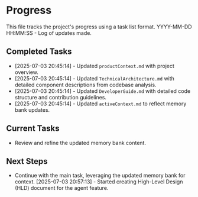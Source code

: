# Progress

This file tracks the project's progress using a task list format.
YYYY-MM-DD HH:MM:SS - Log of updates made.

## Completed Tasks
- [2025-07-03 20:45:14] - Updated `productContext.md` with project overview.
- [2025-07-03 20:45:14] - Updated `TechnicalArchitecture.md` with detailed component descriptions from codebase analysis.
- [2025-07-03 20:45:14] - Updated `DeveloperGuide.md` with detailed code structure and contribution guidelines.
- [2025-07-03 20:45:14] - Updated `activeContext.md` to reflect memory bank updates.

## Current Tasks
- Review and refine the updated memory bank content.

## Next Steps
- Continue with the main task, leveraging the updated memory bank for context.
[2025-07-03 20:57:13] - Started creating High-Level Design (HLD) document for the agent feature.
